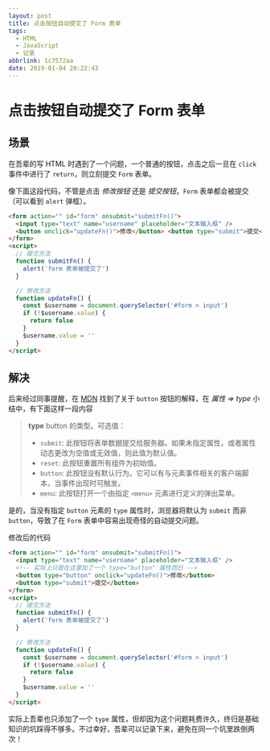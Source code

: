 ```yaml
---
layout: post
title: 点击按钮自动提交了 Form 表单
tags:
  - HTML
  - JavaScript
  - 记录
abbrlink: 1c7572aa
date: 2019-01-04 20:22:43
---
```


# 点击按钮自动提交了 Form 表单

## 场景

在吾辈的写 HTML 时遇到了一个问题，一个普通的按钮，点击之后一旦在 `click` 事件中进行了 `return`，则立刻提交 `Form` 表单。

像下面这段代码，不管是点击 _修改按钮_ 还是 _提交按钮_，`Form` 表单都会被提交（可以看到 `alert` 弹框）。

```html
<form action="" id="form" onsubmit="submitFn()">
  <input type="text" name="username" placeholder="文本输入框" />
  <button onclick="updateFn()">修改</button> <button type="submit">提交</button>
</form>
<script>
  // 提交方法
  function submitFn() {
    alert('form 表单被提交了')
  }

  // 修改方法
  function updateFn() {
    const $username = document.querySelector('#form > input')
    if (!$username.value) {
      return false
    }
    $username.value = ''
  }
</script>
```

## 解决

后来经过同事提醒，在 [MDN](https://developer.mozilla.org/zh-CN/docs/Web/HTML/Element/button#%E5%B1%9E%E6%80%A7) 找到了关于 `button` 按钮的解释，在 _属性 => type_ 小结中，有下面这样一段内容

> **type**
> button 的类型。可选值：
>
> - `submit`: 此按钮将表单数据提交给服务器。如果未指定属性，或者属性动态更改为空值或无效值，则此值为默认值。
> - `reset`: 此按钮重置所有组件为初始值。
> - `button`: 此按钮没有默认行为。它可以有与元素事件相关的客户端脚本，当事件出现时可触发。
> - `menu`: 此按钮打开一个由指定 `<menu>` 元素进行定义的弹出菜单。

是的，当没有指定 `button` 元素的 `type` 属性时，浏览器将默认为 `submit` 而非 `button`，导致了在 `Form` 表单中容易出现奇怪的自动提交问题。

修改后的代码

```html
<form action="" id="form" onsubmit="submitFn()">
  <input type="text" name="username" placeholder="文本输入框" />
  <!-- 实际上只是在这里加了一个 type="button" 属性而已 -->
  <button type="button" onclick="updateFn()">修改</button>
  <button type="submit">提交</button>
</form>
<script>
  // 提交方法
  function submitFn() {
    alert('form 表单被提交了')
  }

  // 修改方法
  function updateFn() {
    const $username = document.querySelector('#form > input')
    if (!$username.value) {
      return false
    }
    $username.value = ''
  }
</script>
```

实际上吾辈也只添加了一个 `type` 属性，但却因为这个问题耗费许久，终归是基础知识的坑踩得不够多。不过幸好，吾辈可以记录下来，避免在同一个坑里跌倒两次！
